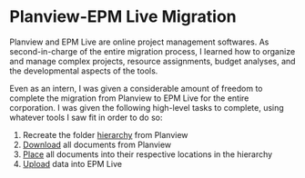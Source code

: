 Planview-EPM Live Migration
===========================

Planview and EPM Live are online project management softwares. As second-in-charge of the entire migration process, I learned how to organize and manage complex projects, resource assignments, budget analyses, and the developmental aspects of the tools.

Even as an intern, I was given a considerable amount of freedom to complete the migration from Planview to EPM Live for the entire corporation. I was given the following high-level tasks to complete, using whatever tools I saw fit in order to do so:

1. Recreate the folder [hierarchy](https://github.com/rishikapadia/99-Internship/tree/master/Planview-EPM%20Migration/hierarchy) from Planview
2. [Download](https://github.com/rishikapadia/99-Internship/tree/master/Planview-EPM%20Migration/download) all documents from Planview
3. [Place](https://github.com/rishikapadia/99-Internship/tree/master/Planview-EPM%20Migration/place) all documents into their respective locations in the hierarchy
4. [Upload](https://github.com/rishikapadia/99-Internship/tree/master/Planview-EPM%20Migration/upload) data into EPM Live
